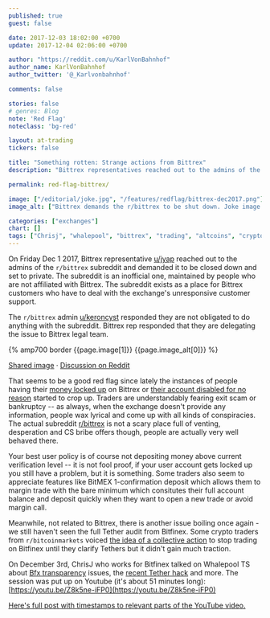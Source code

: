 ```yaml
---
published: true
guest: false

date: 2017-12-03 18:02:00 +0700
update: 2017-12-04 02:06:00 +0700

author: "https://reddit.com/u/KarlVonBahnhof"
author_name: KarlVonBahnhof
author_twitter: '@_Karlvonbahnhof'

comments: false

stories: false
# genres: Blog
note: 'Red Flag'
noteclass: 'bg-red'

layout: at-trading
tickers: false

title: "Something rotten: Strange actions from Bittrex"
description: "Bittrex representatives reached out to the admins of the innoficial r/bittrex subreddit to threaten with legal action."

permalink: red-flag-bittrex/

image: ["/editorial/joke.jpg", "/features/redflag/bittrex-dec2017.png"]
image_alt: ["Bittrex demands the r/bittrex to be shut down. Joke image from Pexels."]

categories: ["exchanges"]
chart: []
tags: ["Chrisj", "whalepool", "bittrex", "trading", "altcoins", "cryptocurrency", "trading", "crypto-exchange"]
---
```


On Friday Dec 1 2017, Bittrex representative [u/jyap](https://reddit.com/u/jyap) reached out to the admins of the `r/bittrex` subreddit and demanded it to be closed down and set to private. The subreddit is an inofficial one, maintained by people who are not affiliated with Bittrex. The subreddit exists as a place for Bittrex customers who have to deal with the exchange's unresponsive customer support.

The `r/bittrex` admin [u/keroncyst](https://reddit.com/u/keroncyst) responded they are not obligated to do anything with the subreddit. Bittrex rep responded that they are delegating the issue to Bittrex legal team.


{% amp700 border {{page.image[1]}} {{page.image_alt[0]}} %}

[Shared image](https://i.redd.it/zqhnheqmic101.png) &middot; [Discussion on Reddit](https://www.reddit.com/r/BitcoinMarkets/comments/7h0ih6/daily_discussion_saturday_december_02_2017/dqndup8/)

That seems to be a good red flag since lately the instances of people having their [money locked up](https://www.reddit.com/r/Bittrex/comments/7h8zcz/unable_to_withdraw_funds_because_of_account/) on Bittrex or [their account disabled for no reason](https://www.reddit.com/r/Bittrex/comments/7h03fx/theory_on_why_bittrex_is_disabling_so_many/) started to crop up. Traders are understandably fearing exit scam or bankruptcy -- as always, when the exchange doesn't provide any information, people wax lyrical and come up with all kinds of conspiracies. The actual subreddit [r/bittrex](https://www.reddit.com/r/Bittrex/) is not a scary place full of venting, desperation and CS bribe offers though, people are actually very well behaved there.

Your best user policy is of course not depositing money above current verification level -- it is not fool proof, if your user account gets locked up you still have a problem, but it is something. Some traders also seem to appreciate features like BitMEX 1-confirmation deposit which allows them to margin trade with the bare minimum which consitutes their full account balance and deposit quickly when they want to open a new trade or avoid margin call.

Meanwhile, not related to Bittrex, there is another issue boiling once again - we still haven't seen the full Tether audit from Bitfinex. Some crypto traders from `r/bitcoinmarkets` voiced [the idea of a collective action](https://www.reddit.com/r/BitcoinMarkets/comments/7h0ih6/daily_discussion_saturday_december_02_2017/dqnena8/) to stop trading on Bitfinex until they clarify Tethers but it didn't gain much traction.

On December 3rd, ChrisJ who works for Bitfinex talked on Whalepool TS about <a class="intern" href="/bitfinex-banking">Bfx transparency</a> issues, the <a class="intern" href="/tether-hack">recent Tether hack</a> and more. The session was put up on Youtube (it's about 51 minutes long): [https://youtu.be/Z8k5ne-iFP0](https://youtu.be/Z8k5ne-iFP0)

<amp-youtube
       data-videoid="Z8k5ne-iFP0"
       layout="responsive"
       width="700" height="360">
</amp-youtube>


<a class="intern" href="/bitfinex-tether-transparency">Here's full post with timestamps to relevant parts of the YouTube video.</a>
